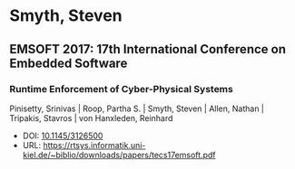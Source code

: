 # Smyth, Steven

## EMSOFT 2017: 17th International Conference on Embedded Software

### Runtime Enforcement of Cyber-Physical Systems
Pinisetty, Srinivas | Roop, Partha S. | Smyth, Steven | Allen, Nathan | Tripakis, Stavros | von Hanxleden, Reinhard
* DOI: [10.1145/3126500](https://doi.org/10.1145/3126500)
* URL: <https://rtsys.informatik.uni-kiel.de/~biblio/downloads/papers/tecs17emsoft.pdf>

